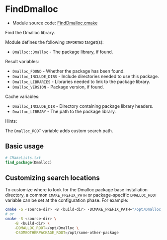 <!-- This is auto-generated file. -->
# FindDmalloc

* Module source code: [FindDmalloc.cmake](https://github.com/petk/php-build-system/blob/master/cmake/cmake/modules/FindDmalloc.cmake)

Find the Dmalloc library.

Module defines the following `IMPORTED` target(s):

* `Dmalloc::Dmalloc` - The package library, if found.

Result variables:

* `Dmalloc_FOUND` - Whether the package has been found.
* `Dmalloc_INCLUDE_DIRS` - Include directories needed to use this package.
* `Dmalloc_LIBRARIES` - Libraries needed to link to the package library.
* `Dmalloc_VERSION` - Package version, if found.

Cache variables:

* `Dmalloc_INCLUDE_DIR` - Directory containing package library headers.
* `Dmalloc_LIBRARY` - The path to the package library.

Hints:

The `Dmalloc_ROOT` variable adds custom search path.

## Basic usage

```cmake
# CMakeLists.txt
find_package(Dmalloc)
```

## Customizing search locations

To customize where to look for the Dmalloc package base
installation directory, a common `CMAKE_PREFIX_PATH` or
package-specific `DMALLOC_ROOT` variable can be set at
the configuration phase. For example:

```sh
cmake -S <source-dir> -B <build-dir> -DCMAKE_PREFIX_PATH="/opt/Dmalloc;/opt/some-other-package"
# or
cmake -S <source-dir> \
    -B <build-dir> \
    -DDMALLOC_ROOT=/opt/Dmalloc \
    -DSOMEOTHERPACKAGE_ROOT=/opt/some-other-package
```
